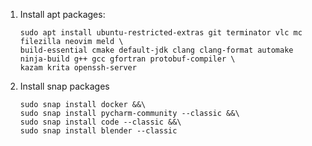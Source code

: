 1. Install apt packages:
    ```
    sudo apt install ubuntu-restricted-extras git terminator vlc mc filezilla neovim meld \
    build-essential cmake default-jdk clang clang-format automake ninja-build g++ gcc gfortran protobuf-compiler \
    kazam krita openssh-server
    ```

1. Install snap packages
    ```
    sudo snap install docker &&\
    sudo snap install pycharm-community --classic &&\
    sudo snap install code --classic &&\
    sudo snap install blender --classic
    ```
